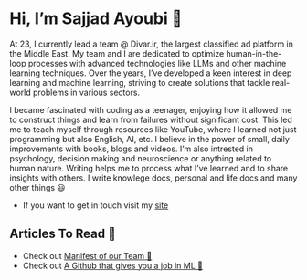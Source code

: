 # Hi, I’m Sajjad Ayoubi 👋
At 23, I currently lead a team @ Divar.ir, the largest classified ad platform in the Middle East. My team and I are dedicated to optimize human-in-the-loop processes with advanced technologies like LLMs and other machine learning techniques. Over the years, I’ve developed a keen interest in deep learning and machine learning, striving to create solutions that tackle real-world problems in various sectors.

I became fascinated with coding as a teenager, enjoying how it allowed me to construct things and learn from failures without significant cost. This led me to teach myself through resources like YouTube, where I learned not just programming but also English, AI, etc. I believe in the power of small, daily improvements with books, blogs and videos. I’m also intrested in psychology, decision making and neuroscience or anything related to human nature. Writing helps me to process what I’ve learned and to share insights with others. I write knowlege docs, personal and life docs and many other things 😃
- If you want to get in touch visit my [site](http://sajjjadayobi.github.io/)

## Articles To Read 📖
- Check out [Manifest of our Team 📐](https://medium.com/@sadeveloper360/manifest-of-our-team-c79b1d41f695)
- Check out [A Github that gives you a job in ML 🤖](https://medium.com/@sadeveloper360/a-github-that-gives-you-a-job-in-machine-learning-7654e3d26231)
